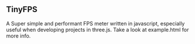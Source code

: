 ## TinyFPS
A Super simple and performant FPS meter written in javascript, especially useful when developing projects in three.js. Take a look at example.html for more info.
